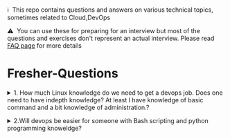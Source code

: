 :information_source: &nbsp;This repo contains questions and answers on various technical topics, sometimes related to Cloud,DevOps

:warning: &nbsp;You can use these for preparing for an interview but most of the questions and exercises don't represent an actual interview. Please read [FAQ page](faq.md) for more details

# Fresher-Questions

<details>
<summary>1. How much Linux knowledge do we need to get a devops job. Does one need to have indepth knowledge? At least I have knowledge of basic command and a bit knowledge of administration.?</summary><br><b>

Learning DevOps you need to have basic linux admin commands understanding.Coz in each tool while learning,you aare going to explore/leran/fail/learn that tool based commands.So not an issue.

But when comes to troubleshooting,i am sure many are struggling.Yes.It is devops.Yes it is DevOps Tools.Unfortunaetly it is running on top of Linux OS.So until you are slowly confident/strong in Linux you keep run with many confusions.

To get a devops Job with basic linux commands,knoweledge you can very well learn the below

1. AWS,
2. AWS automation using Ansible
3. AWS automation using Terraform
4. Azure
5. Azure automation using Ansible
6. Azure automation using Terraform
7. Ansible
8. Jenkins - CI/CD
9. Docker
10. Kubernetes
11. Python
12. Use cases

To learn the above you need the following linux skills

1.1. How to create a linx machine in AWS or AZURE or Google Cloud or In your own laptop using vagranet or Vmware workstation or using virtual box.

1. usercreation
2. groupcreation
3. file creation
4. directory creation
5. copy file
6. move file
7. adding user to group
8. file permission
9. changing ownership
10. changing group
11. sudo priviledge
12. compression
13. process
14. logs
15. find,grep,sed,awk command
16. job scheduling
17. package management
18. nmcli command
19. teaming
20. basic partition
21. advance partition
22. network file sharing system
23. samba file sharing
24. ISCSI
25. MariaDatabase
26. Web Services
27. ftp service
28. selinux
29. NTP

USECASE:
1. Localrepo creation
2. DNS server and client configuration
4. rsyslog server
6. virtual host - website hosting
7. virtual host - 2 website hosting
8. DD command - memory and cpu utilization increase
9. dmidecode
  
</b></details>

<details>
  
  
<summary>2.Will devops be easier for someone with Bash scripting and python programming knoweldge?</summary><br><b>

To learn below you need to have good strong linux and small bash scripting knoweldge

1. AWS,
2. AWS automation using Ansible
3. AWS automation using Terraform
4. Azure
5. Azure automation using Ansible
6. Azure automation using Terraform
7. Ansible
8. Jenkins - CI/CD
9. Docker
10. Kubernetes

To learn terraform you must need to have good bash scripting knowledge.

Python is someting you need only in below situations

1. If you planning to get into Data analytics related projects
2. If you planning to get into Ansible custom module creation
3. if you are stong in python then many k8s customization can be poissible
  
</b></details>
